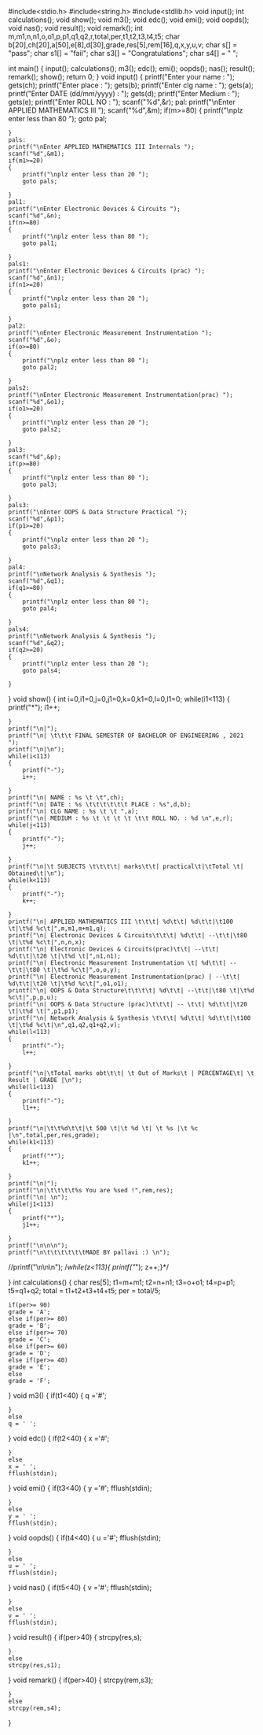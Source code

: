 #include<stdio.h>
#include<string.h>
#include<stdlib.h>
void input();
int calculations();
void show();
void m3();
void edc();
void emi();
void oopds();
void nas();
void result();
void remark();
int m,m1,n,n1,o,o1,p,p1,q1,q2,r,total,per,t1,t2,t3,t4,t5;
char b[20],ch[20],a[50],e[8],d[30],grade,res[5],rem[16],q,x,y,u,v;
char s[] = "pass";
char s1[] = "fail";
char s3[] = "Congratulations";
char s4[] = " ";

int main()
{
    input();
    calculations();
    m3();
    edc();
    emi();
    oopds();
    nas();
    result();
    remark();
    show();
    return 0;
}
void input()
{
    printf("Enter your name : ");
    gets(ch);
    printf("Enter place : ");
    gets(b);
    printf("Enter clg name : ");
    gets(a);
    printf("Enter DATE (dd/mm/yyyy) : ");
    gets(d);
    printf("Enter Medium : ");
    gets(e);
    printf("Enter ROLL NO : ");
    scanf("%d",&r);
    pal:
    printf("\nEnter APPLIED MATHEMATICS III ");
    scanf("%d",&m);
    if(m>=80)
    {
        printf("\nplz enter less than 80 ");
        goto pal;
        
    }
    pals:
    printf("\nEnter APPLIED MATHEMATICS III Internals ");
    scanf("%d",&m1);
    if(m1>=20)
    {
        printf("\nplz enter less than 20 ");
        goto pals;
        
    }
    pal1:
    printf("\nEnter Electronic Devices & Circuits ");
    scanf("%d",&n);
    if(n>=80)
    {
        printf("\nplz enter less than 80 ");
        goto pal1;
        
    }
    pals1:
    printf("\nEnter Electronic Devices & Circuits (prac) ");
    scanf("%d",&n1);
    if(n1>=20)
    {
        printf("\nplz enter less than 20 ");
        goto pals1;
        
    }
    pal2:
    printf("\nEnter Electronic Measurement Instrumentation ");
    scanf("%d",&o);
    if(o>=80)
    {
        printf("\nplz enter less than 80 ");
        goto pal2;
        
    }
    pals2:
    printf("\nEnter Electronic Measurement Instrumentation(prac) ");
    scanf("%d",&o1);
    if(o1>=20)
    {
        printf("\nplz enter less than 20 ");
        goto pals2;
        
    }
    pal3:
    scanf("%d",&p);
    if(p>=80)
    {
        printf("\nplz enter less than 80 ");
        goto pal3;
        
    }
    pals3:
    printf("\nEnter OOPS & Data Structure Practical ");
    scanf("%d",&p1);
    if(p1>=20)
    {
        printf("\nplz enter less than 20 ");
        goto pals3;
        
    }
    pal4:
    printf("\nNetwork Analysis & Synthesis ");
    scanf("%d",&q1);
    if(q1>=80)
    {
        printf("\nplz enter less than 80 ");
        goto pal4;
        
    }
    pals4:
    printf("\nNetwork Analysis & Synthesis ");
    scanf("%d",&q2);
    if(q2>=20)
    {
        printf("\nplz enter less than 20 ");
        goto pals4;
        
    }
    
}
void show()
{
    int i=0,i1=0,j=0,j1=0,k=0,k1=0,l=0,l1=0;
    while(i1<113)
    {
        printf("*");
        i1++;
        
    }
    printf("\n|");
    printf("\n| \t\t\t FINAL SEMESTER OF BACHELOR OF ENGINEERING , 2021 ");
    printf("\n|\n");
    while(i<113)
    {
        printf("-");
        i++;
        
    }
    printf("\n| NAME : %s \t \t",ch);
    printf("\n| DATE : %s \t\t\t\t\t\t PLACE : %s",d,b);
    printf("\n| CLG NAME : %s \t \t ",a);
    printf("\n| MEDIUM : %s \t \t \t \t \t\t ROLL NO. : %d \n",e,r);
    while(j<113)
    {
        printf("-");
        j++;
        
    }
    printf("\n|\t SUBJECTS \t\t\t\t| marks\t\t| practical\t|\tTotal \t| Obtained\t|\n");
    while(k<113)
    {
        printf("-");
        k++;
        
    }
    printf("\n| APPLIED MATHEMATICS III \t\t\t| %d\t\t| %d\t\t|\t100 \t|\t%d %c\t|",m,m1,m+m1,q);
    printf("\n| Electronic Devices & Circuits\t\t\t| %d\t\t| --\t\t|\t80 \t|\t%d %c\t|",n,n,x);
    printf("\n| Electronic Devices & Circuits(prac)\t\t| --\t\t| %d\t\t|\t20 \t|\t%d \t|",n1,n1);
    printf("\n| Electronic Measurement Instrumentation \t| %d\t\t| --\t\t|\t80 \t|\t%d %c\t|",o,o,y);
    printf("\n| Electronic Measurement Instrumentation(prac) | --\t\t| %d\t\t|\t20 \t|\t%d %c\t|",o1,o1);
    printf("\n| OOPS & Data Structure\t\t\t\t| %d\t\t| --\t\t|\t80 \t|\t%d %c\t|",p,p,u);
    printf("\n| OOPS & Data Structure (prac)\t\t\t| -- \t\t| %d\t\t|\t20 \t|\t%d \t|",p1,p1);
    printf("\n| Network Analysis & Synthesis \t\t\t| %d\t\t| %d\t\t|\t100 \t|\t%d %c\t|\n",q1,q2,q1+q2,v);
    while(l<113)
    {
        printf("-");
        l++;
        
    }
    printf("\n|\tTotal marks obt\t\t| \t Out of Marks\t | PERCENTAGE\t| \t Result | GRADE |\n");
    while(l1<113)
    {
        printf("-");
        l1++;
        
    }
    printf("\n|\t\t%d\t\t|\t 500 \t|\t %d \t| \t %s |\t %c |\n",total,per,res,grade);
    while(k1<113)
    {
        printf("*");
        k1++;
        
    }
    printf("\n|");
    printf("\n|\t\t\t\t%s You are %sed !",rem,res);
    printf("\n| \n");
    while(j1<113)
    {
        printf("*");
        j1++;
        
    }
    printf("\n\n\n");
    printf("\n\t\t\t\t\t\tMADE BY pallavi :) \n");
//printf("\n\n\n");
/*while(z<113){
printf("*");
z++;}*/
    
}
int calculations()
{
    char res[5];
    t1=m+m1;
    t2=n+n1;
    t3=o+o1;
    t4=p+p1;
    t5=q1+q2;
    total = t1+t2+t3+t4+t5;
    per = total/5;
    
    
    
    if(per>= 90)
    grade = 'A';
    else if(per>= 80)
    grade = 'B';
    else if(per>= 70)
    grade = 'C';
    else if(per>= 60)
    grade = 'D';
    else if(per>= 40)
    grade = 'E';
    else
    grade = 'F';
    
}
void m3()
{
    if(t1<40)
    {
        q ='#';

        
    }
    else
    q = ' ';
    
}
void edc()
{
    if(t2<40)
    {
        x ='#';
        
    }
    else
    x = ' ';
    fflush(stdin);
    
}
void emi()
{
    if(t3<40)
    {
        y ='#';
        fflush(stdin);
        
    }
    else
    y = ' ';
    fflush(stdin);
    
}
void oopds()
{
    if(t4<40)
    {
        u ='#';
        fflush(stdin);
        
    }
    else
    u = ' ';
    fflush(stdin);
    
}
void nas()
{
    if(t5<40)
    {
        v ='#';
        fflush(stdin);
        
    }
    else 
    v = ' ';
    fflush(stdin);
    
}
void result()
{
    if(per>40)
    {
        strcpy(res,s);
        
    }
    else
    strcpy(res,s1);
    
}
void remark()
{
    if(per>40)
    {
        strcpy(rem,s3);
        
    }
    else
    strcpy(rem,s4);
    
}

